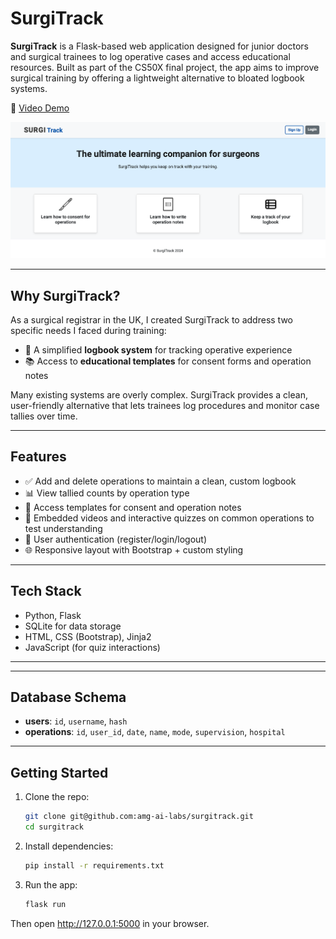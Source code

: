 # SurgiTrack

**SurgiTrack** is a Flask-based web application designed for junior doctors and surgical trainees to log operative cases and access educational resources. Built as part of the CS50X final project, the app aims to improve surgical training by offering a lightweight alternative to bloated logbook systems.

🎥 [Video Demo](https://www.youtube.com/watch?v=0l37zi-uJw4)

![App Screenshot](static/images/screenshot.png)

---

## Why SurgiTrack?

As a surgical registrar in the UK, I created SurgiTrack to address two specific needs I faced during training:

- 🧾 A simplified **logbook system** for tracking operative experience
- 📚 Access to **educational templates** for consent forms and operation notes

Many existing systems are overly complex. SurgiTrack provides a clean, user-friendly alternative that lets trainees log procedures and monitor case tallies over time.

---

## Features

- ✅ Add and delete operations to maintain a clean, custom logbook
- 📊 View tallied counts by operation type
- 📝 Access templates for consent and operation notes
- 🎥 Embedded videos and interactive quizzes on common operations to test understanding
- 👥 User authentication (register/login/logout)
- 🌐 Responsive layout with Bootstrap + custom styling

---

## Tech Stack

- Python, Flask
- SQLite for data storage
- HTML, CSS (Bootstrap), Jinja2
- JavaScript (for quiz interactions)

---


---

## Database Schema

- **users**: `id`, `username`, `hash`
- **operations**: `id`, `user_id`, `date`, `name`, `mode`, `supervision`, `hospital`

---

## Getting Started

1. Clone the repo:
   ```bash
   git clone git@github.com:amg-ai-labs/surgitrack.git
   cd surgitrack

2. Install dependencies: 
    ```bash
    pip install -r requirements.txt
   
3. Run the app: 
    ```bash
   flask run

Then open http://127.0.0.1:5000 in your browser.
